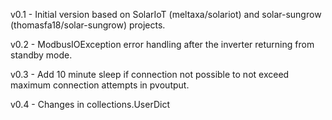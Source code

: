 v0.1 - Initial version based on SolarIoT (meltaxa/solariot) and solar-sungrow (thomasfa18/solar-sungrow) projects.

v0.2 - ModbusIOException error handling after the inverter returning from standby mode.

v0.3 - Add 10 minute sleep if connection not possible to not exceed maximum connection attempts in pvoutput.

v0.4 - Changes in collections.UserDict
